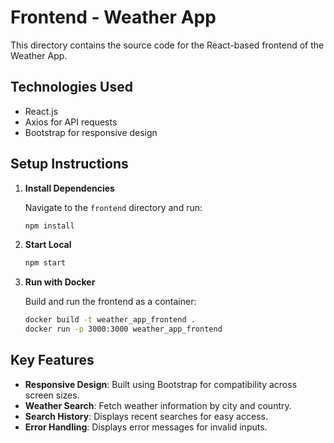 # Frontend - Weather App

This directory contains the source code for the React-based frontend of the Weather App.


## **Technologies Used**
- React.js
- Axios for API requests
- Bootstrap for responsive design


## **Setup Instructions**

1. **Install Dependencies**

   Navigate to the `frontend` directory and run:
   ```bash
   npm install

2. **Start Local**
   ```bash
   npm start

3. **Run with Docker**
  
   Build and run the frontend as a container:
   ```bash
   docker build -t weather_app_frontend .
   docker run -p 3000:3000 weather_app_frontend


## **Key Features**
- **Responsive Design**: Built using Bootstrap for compatibility across screen sizes.
- **Weather Search**: Fetch weather information by city and country.
- **Search History**: Displays recent searches for easy access.
- **Error Handling**: Displays error messages for invalid inputs.